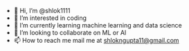 - 👋 Hi, I’m @shlok1111
- 👀 I’m interested in coding
- 🌱 I’m currently learning machine learning and data science
- 💞️ I’m looking to collaborate on ML or AI
- 📫 How to reach me mail me at shlokngupta11@gmail.com

<!---
shlok1111/shlok1111 is a ✨ special ✨ repository because its `README.md` (this file) appears on your GitHub profile.
You can click the Preview link to take a look at your changes.
--->
